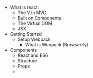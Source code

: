 - What is react:
    - The V in MVC
    - Built on Components
    - The Virtual DOM
    - JSX
- Getting Started
    + Setup Webpack
        * What is Webpack (Browserify)
- Components
    + React and ES6
    + Structure
    + Props
    + 
